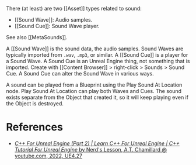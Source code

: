 There (at least) are two [[Asset]] types related to sound:
- [[Sound Wave]]: Audio samples.
- [[Sound Cue]]: Sound Wave player.

See also [[MetaSounds]].

A [[Sound Wave]] is the sound data, the audio samples.
Sound Waves are typically imported from `.wav`, `.mp3`, or similar.
A [[Sound Cue]] is a player for a Sound Wave.
A Sound Cue is an Unreal Engine thing, not something that is imported.
Create with [[Content Browser]] > right-click > Sounds > Sound Cue.
A Sound Cue can alter the Sound Wave in various ways.

A sound can be played from a Blueprint using the Play Sound At Location node.
Play Sound At Location can play both Waves and Cues.
The sound exists separate from the Object that created it, so it will keep playing even if the Object is destroyed.

# References

- [_C++ For Unreal Engine (Part 2) | Learn C++ For Unreal Engine | C++ Tutorial For Unreal Engine_ by Nerd's Lesson, A.T. Chamillard @ youtube.com, 2022, UE4.27](https://youtu.be/IYJwU-rB2jA?t=14178)
